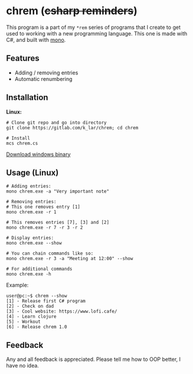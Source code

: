 # chrem (~~csharp reminders~~)

This program is a part of my `*rem` series of programs that I create to get used to working with a
new programming language. This one is made with C#, and built with [mono](https://www.mono-project.com/).

## Features

- Adding / removing entries
- Automatic renumbering

## Installation

**Linux:**
```console
# Clone git repo and go into directory
git clone https://gitlab.com/k_lar/chrem; cd chrem

# Install
mcs chrem.cs
```

[Download windows binary](https://gitlab.com/k_lar/chrem/uploads/9ea2eb741e248cd6722a6118d0273d2f/chrem.zip
)


## Usage (Linux)

```console
# Adding entries:
mono chrem.exe -a "Very important note"

# Removing entries:
# This one removes entry [1]
mono chrem.exe -r 1

# This removes entries [7], [3] and [2]
mono chrem.exe -r 7 -r 3 -r 2

# Display entries:
mono chrem.exe --show

# You can chain commands like so:
mono chrem.exe -r 3 -a "Meeting at 12:00" --show

# For additional commands
mono chrem.exe -h
```

Example:

```console
user@pc:~$ chrem --show
[1] - Release first C# program
[2] - Check on dad
[3] - Cool website: https://www.lofi.cafe/
[4] - Learn clojure
[5] - Workout
[6] - Release chrem 1.0
```


## Feedback

Any and all feedback is appreciated. Please tell me how to OOP better, I have no idea.

